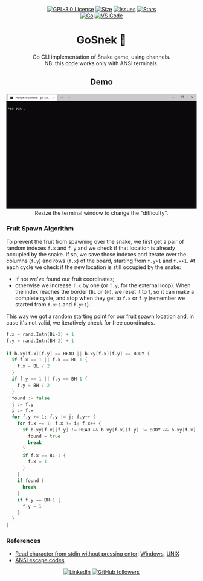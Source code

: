 <div align="center">

  [![GPL-3.0 License][license-shield]][license-url]
  [![Size][size-shield]][size-url]
  [![Issues][issues-shield]][issues-url]
  [![Stars][stars-shield]][stars-url]\
  [![Go][go-shield]][go-url]
  [![VS Code][vs-code-shield]][vs-code-url]

# GoSnek 🐍
<p>
  Go CLI implementation of Snake game, using channels.<br/>
  NB: this code works only with ANSI terminals.

</div>
          
<h2 align="center">Demo</h2>
<p align="center">
  <img alt="Demo" src="https://github.com/mikyll/GoSnek/blob/main/gfx/cli-snake.gif"/><br/>
  Resize the terminal window to change the "difficulty".
</p>

### Fruit Spawn Algorithm
To prevent the fruit from spawning over the snake, we first get a pair of random indexes ```f.x``` and ```f.y``` and we check if that location is already occupied by the snake.
If so, we save those indexes and iterate over the columns (```f.y```) and rows (```f.x```) of the board, starting from ```f.y+1``` and ```f.x+1```.
At each cycle we check if the new location is still occupied by the snake:
- If not we've found our fruit coordinates;
- otherwise we increase ```f.x``` by one (or ```f.y```, for the external loop).
When the index reaches the border (```BL``` or ```BH```), we reset it to 1, so it can make a complete cycle, and stop when they get to ```f.x``` or ```f.y``` (remember we started from ```f.x+1``` and ```f.y+1```).

This way we got a random starting point for our fruit spawn location and, in case it's not valid, we iteratively check for free coordinates.
```go
f.x = rand.Intn(BL-2) + 1
f.y = rand.Intn(BH-2) + 1

if b.xy[f.x][f.y] == HEAD || b.xy[f.x][f.y] == BODY {
  if f.x == 1 || f.x == BL-1 {
    f.x = BL / 2
  }
  if f.y == 1 || f.y == BH-1 {
    f.y = BH / 2
  }
  found := false
  j := f.y
  i := f.x
  for f.y += 1; f.y != j; f.y++ {
    for f.x += 1; f.x != i; f.x++ {
      if b.xy[f.x][f.y] != HEAD && b.xy[f.x][f.y] != BODY && b.xy[f.x][f.y] != BORDER {
        found = true
        break
      }
      if f.x == BL-1 {
        f.x = 1
      }
    }
    if found {
      break
    }
    if f.y == BH-1 {
      f.y = 1
    }
  }
}
```

### References
- [Read character from stdin without pressing enter](https://stackoverflow.com/questions/15159118/read-a-character-from-standard-input-in-go-without-pressing-enter/): [Windows](https://stackoverflow.com/a/70627571), [UNIX](https://stackoverflow.com/a/17278776)
- [ANSI escape codes](https://en.wikipedia.org/wiki/ANSI_escape_code)

<div align="center">

[![LinkedIn][linkedin-shield]][linkedin-url]
[![GitHub followers][github-shield]][github-url]
  
</div>

[downloads-shield]: https://img.shields.io/github/downloads/mikyll/GoSnek/total
[downloads-url]: https://github.com/mikyll/GoSnek/releases/latest
[license-shield]: https://img.shields.io/github/license/mikyll/GoSnek
[license-url]: https://github.com/mikyll/GoSnek/blob/main/LICENSE
[size-shield]: 	https://img.shields.io/github/repo-size/mikyll/GoSnek
[size-url]: https://github.com/mikyll/GoSnek
[issues-shield]: https://img.shields.io/github/issues/mikyll/GoSnek
[issues-url]: https://github.com/mikyll/GoSnek/issues
[stars-shield]: https://custom-icon-badges.herokuapp.com/github/stars/mikyll/GoSnek?logo=star&logoColor=yellow&style=flat
[stars-url]: https://github.com/mikyll/GoSnek/stargazers

[go-shield]: https://img.shields.io/badge/Go-%2300ADD8.svg?logo=go&logoColor=white
[go-url]: https://go.dev/
[vs-code-shield]:  https://img.shields.io/badge/VS%20Code-0078d7.svg?logo=visual-studio-code&logoColor=white
[vs-code-url]: https://code.visualstudio.com/

[linkedin-shield]: https://img.shields.io/badge/-LinkedIn-black.svg?logo=linkedin&colorB=0077B5
[linkedin-url]: https://www.linkedin.com/in/michele-righi/?locale=en_US
[github-shield]: https://img.shields.io/github/followers/mikyll.svg?style=social&label=Follow
[github-url]: https://github.com/mikyll
